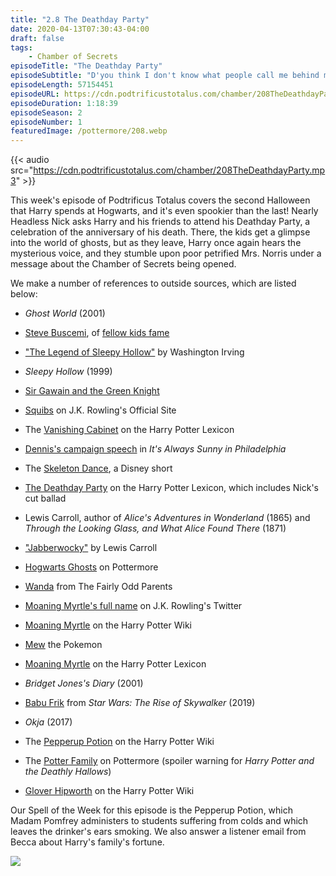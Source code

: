 ```yaml
---
title: "2.8 The Deathday Party"
date: 2020-04-13T07:30:43-04:00
draft: false
tags:
    - Chamber of Secrets
episodeTitle: "The Deathday Party"
episodeSubtitle: "D'you think I don't know what people call me behind my back? Fat Myrtle! Ugly Myrtle! Miserable, moaning, moping Myrtle!"
episodeLength: 57154451
episodeURL: https://cdn.podtrificustotalus.com/chamber/208TheDeathdayParty.mp3
episodeDuration: 1:18:39
episodeSeason: 2
episodeNumber: 1
featuredImage: /pottermore/208.webp
---
```

{{< audio src="https://cdn.podtrificustotalus.com/chamber/208TheDeathdayParty.mp3" >}}

This week's episode of Podtrificus Totalus covers the second Halloween that Harry spends at Hogwarts, and it's even spookier than the last! Nearly Headless Nick asks Harry and his friends to attend his Deathday Party, a celebration of the anniversary of his death. There, the kids get a glimpse into the world of ghosts, but as they leave, Harry once again hears the mysterious voice, and they stumble upon poor petrified Mrs. Norris under a message about the Chamber of Secrets being opened.

We make a number of references to outside sources, which are listed below:

- *Ghost World* (2001)

- [Steve Buscemi](https://en.wikipedia.org/wiki/Steve_Buscemi), of [fellow kids fame](https://cdn.vox-cdn.com/thumbor/MpA2HVftSFntl9HhmhlQA3MEjIU=/0x0:1409x785/1200x800/filters:focal(622x252:846x476)/cdn.vox-cdn.com/uploads/chorus_image/image/55701647/Screen_Shot_2017_07_13_at_1.09.20_PM.0.webp)

- ["The Legend of Sleepy Hollow"](https://www.gutenberg.org/files/41/41-h/41-h.htm) by Washington Irving

- *Sleepy Hollow* (1999)

- [Sir Gawain and the Green Knight](https://www.gutenberg.org/files/14568/14568-h/14568-h.htm)

- [Squibs](http://web.archive.org/web/20120208051328/http://www.jkrowling.com/textonly/en/extrastuff_view.cfm?id=19) on J.K. Rowling's Official Site

- The [Vanishing Cabinet](https://www.hp-lexicon.org/thing/vanishing-cabinet/) on the Harry Potter Lexicon

- [Dennis's campaign speech](https://www.youtube.com/watch?v=FwHti7AEzDc) in *It's Always Sunny in Philadelphia*

- The [Skeleton Dance](https://www.youtube.com/watch?v=vOGhAV-84iI), a Disney short

- [The Deathday Party](https://www.hp-lexicon.org/thing/deathday-party/) on the Harry Potter Lexicon, which includes Nick's cut ballad

- Lewis Carroll, author of *Alice's Adventures in Wonderland* (1865) and *Through the Looking Glass, and What Alice Found There* (1871)

- ["Jabberwocky"](https://www.poetryfoundation.org/poems/42916/jabberwocky) by Lewis Carroll

- [Hogwarts Ghosts](https://www.wizardingworld.com/writing-by-jk-rowling/hogwarts-ghosts) on Pottermore

- [Wanda](https://fairlyoddparents.fandom.com/wiki/Wanda) from The Fairly Odd Parents

- [Moaning Myrtle's full name](https://twitter.com/jk_rowling/status/597730858808782848) on J.K. Rowling's Twitter

- [Moaning Myrtle](https://harrypotter.fandom.com/wiki/Myrtle_Warren) on the Harry Potter Wiki

- [Mew](https://en.wikipedia.org/wiki/Mew_(Pok%C3%A9mon)) the Pokemon

- [Moaning Myrtle](https://www.hp-lexicon.org/character/moaning-myrtle/) on the Harry Potter Lexicon

- *Bridget Jones's Diary* (2001)

- [Babu Frik](https://www.youtube.com/watch?v=TLJVKqrSFj4) from *Star Wars: The Rise of Skywalker* (2019)

- *Okja* (2017)

- The [Pepperup Potion](https://harrypotter.fandom.com/wiki/Pepperup_Potion) on the Harry Potter Wiki

- The [Potter Family](https://www.wizardingworld.com/writing-by-jk-rowling/the-potter-family) on Pottermore (spoiler warning for *Harry Potter and the Deathly Hallows*)

- [Glover Hipworth](https://harrypotter.fandom.com/wiki/Glover_Hipworth) on the Harry Potter Wiki

Our Spell of the Week for this episode is the Pepperup Potion, which Madam Pomfrey administers to students suffering from colds and which leaves the drinker's ears smoking. We also answer a listener email from Becca about Harry's family's fortune.

<img class="chapterArt" src="/chapter/208.webp" />